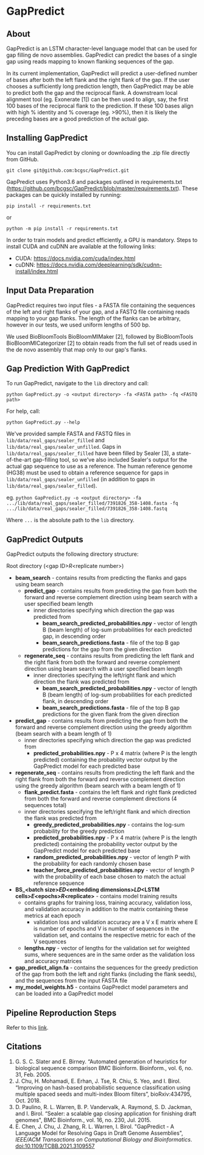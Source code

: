 # GapPredict
## About
GapPredict is an LSTM character-level language model that can be used for gap filling de novo assemblies. GapPredict can predict the bases of a single gap using reads mapping to known flanking sequences of the gap. 

In its current implementation, GapPredict will predict a user-defined number of bases after both the left flank and the right flank of the gap. If the user chooses a sufficiently long prediction length, then GapPredict may be able to predict both the gap and the reciprocal flank. A downstream local alignment tool (eg. Exonerate [1]) can be then used to align, say, the first 100 bases of the reciprocal flank to the prediction. If these 100 bases align with high % identity and % coverage (eg. >90%), then it is likely the preceding bases are a good prediction of the actual gap.

## Installing GapPredict
You can install GapPredict by cloning or downloading the .zip file directly from GitHub.

`git clone git@github.com:bcgsc/GapPredict.git`

GapPredict uses Python3.6 and packages outlined in requirements.txt (https://github.com/bcgsc/GapPredict/blob/master/requirements.txt). These packages can be quickly installed by running:

`pip install -r requirements.txt`

or

`python -m pip install -r requirements.txt`

In order to train models and predict efficiently, a GPU is mandatory. Steps to install CUDA and cuDNN are available at the following links:

* CUDA: https://docs.nvidia.com/cuda/index.html
* cuDNN: https://docs.nvidia.com/deeplearning/sdk/cudnn-install/index.html

## Input Data Preparation
GapPredict requires two input files - a FASTA file containing the sequences of the left and right flanks of your gap, and a FASTQ file containing reads mapping to your gap flanks. The length of the flanks can be arbitrary, however in our tests, we used uniform lengths of 500 bp.

We used BioBloomTools BioBloomMIMaker [2], followed by BioBloomTools BioBloomMICategorizer [2] to obtain reads from the full set of reads used in the de novo assembly that map only to our gap's flanks.

## Gap Prediction With GapPredict
To run GapPredict, navigate to the `lib` directory and call:

`python GapPredict.py -o <output directory> -fa <FASTA path> -fq <FASTQ path>`

For help, call:

`python GapPredict.py --help`

We've provided sample FASTA and FASTQ files in `lib/data/real_gaps/sealer_filled` and `lib/data/real_gaps/sealer_unfilled`. Gaps in `lib/data/real_gaps/sealer_filled` have been filled by Sealer [3], a state-of-the-art gap-filling tool, so we've also included Sealer's output for the actual gap sequence to use as a reference. The human reference genome (HG38) must be used to obtain a reference sequence for gaps in `lib/data/real_gaps/sealer_unfilled` (in addition to gaps in `lib/data/real_gaps/sealer_filled`).

eg. `python GapPredict.py -o <output directory> -fa .../lib/data/real_gaps/sealer_filled/7391826_358-1408.fasta -fq .../lib/data/real_gaps/sealer_filled/7391826_358-1408.fastq`

Where `...` is the absolute path to the `lib` directory.
## GapPredict Outputs
GapPredict outputs the following directory structure:

Root directory (\<gap ID\>_R_\<replicate number\>)
* **beam_search** - contains results from predicting the flanks and gaps using beam search
  * **predict_gap** - contains results from predicting the gap from both the forward and reverse complement direction using beam search with a user specified beam length
    * inner directories specifying which direction the gap was predicted from
      * **beam_search_predicted_probabilities.npy** - vector of length B (beam length) of log-sum probabilities for each predicted gap, in descending order 
      * **beam_search_predictions.fasta** - file of the top B gap predictions for the gap from the given direction
  * **regenerate_seq** - contains results from predicting the left flank and the right flank from both the forward and reverse complement direction using beam search with a user specified beam length
    * inner directories specifying the left/right flank and which direction the flank was predicted from
      * **beam_search_predicted_probabilities.npy** - vector of length B (beam length) of log-sum probabilities for each predicted flank, in descending order 
      * **beam_search_predictions.fasta** - file of the top B gap predictions for the given flank from the given direction
* **predict_gap** - contains results from predicting the gap from both the forward and reverse complement direction using the greedy algorithm (beam search with a beam length of 1)
    * inner directories specifying which direction the gap was predicted from
      * **predicted_probabilities.npy** - P x 4 matrix (where P is the length predicted) containing the probability vector output by the GapPredict model for each predicted base
* **regenerate_seq** - contains results from predicting the left flank and the right flank from both the forward and reverse complement direction using the greedy algorithm (beam search with a beam length of 1)
    * **flank_predict.fasta** - contains the left flank and right flank predicted from both the forward and reverse complement directions (4 sequences total)
    * inner directories specifying the left/right flank and which direction the flank was predicted from
      * **greedy_predicted_probabilities.npy** - contains the log-sum probability for the greedy prediction
      * **predicted_probabilities.npy** - P x 4 matrix (where P is the length predicted) containing the probability vector output by the GapPredict model for each predicted base
      * **random_predicted_probabilities.npy** - vector of length P with the probability for each randomly chosen base
      * **teacher_force_predicted_probabilities.npy** - vector of length P with the probability of each base chosen to match the actual reference sequence
* **BS_\<batch size\>_ED_\<embedding dimensions\>_LD_\<LSTM cells\>_E_\<epochs\>_R_\<replicate\>** - contains model training results
  * contains graphs for training loss, training accuracy, validation loss, and validation accuracy in addition to the matrix containing these metrics at each epoch
    * validation loss and validation accuracy are a V x E matrix where E is number of epochs and V is number of sequences in the validation set, and contains the respective metric for each of the V sequences
  * **lengths.npy** - vector of lengths for the validation set for weighted sums, where sequences are in the same order as the validation loss and accuracy matrices
* **gap_predict_align.fa** - contains the sequences for the greedy prediction of the gap from both the left and right flanks (including the flank seeds), and the sequences from the input FASTA file 
* **my_model_weights.h5** - contains GapPredict model parameters and can be loaded into a GapPredict model

## Pipeline Reproduction Steps
Refer to this [link](https://github.com/bcgsc/GapPredict/tree/v1.0doc/scripts).

## Citations
1.	G. S. C. Slater and E. Birney. “Automated generation of heuristics for biological sequence comparison BMC Bioinform. Bioinform., vol. 6, no. 31, Feb. 2005.
2.	J. Chu, H. Mohamadi, E. Erhan, J. Tse, R. Chiu, S. Yeo, and I. Birol. “Improving on hash-based probabilistic sequence classification using multiple spaced seeds and multi-index Bloom filters”, bioRxiv:434795, Oct. 2018.
3.  D. Paulino, R. L. Warren, B. P. Vandervalk, A. Raymond, S. D. Jackman, and I. Birol. “Sealer: a scalable gap closing application for finishing draft genomes", BMC Bioinform., vol. 16, no. 230, Jul. 2015.
4.  E. Chen, J. Chu, J. Zhang, R. L. Warren, I. Birol. "GapPredict - A Language Model for Resolving Gaps in Draft Genome Assemblies", _IEEE/ACM Transactions on Computational Biology and Bioinformatics_. [doi:10.1109/TCBB.2021.3109557](http://dx.doi.org/10.1109/TCBB.2021.3109557)
